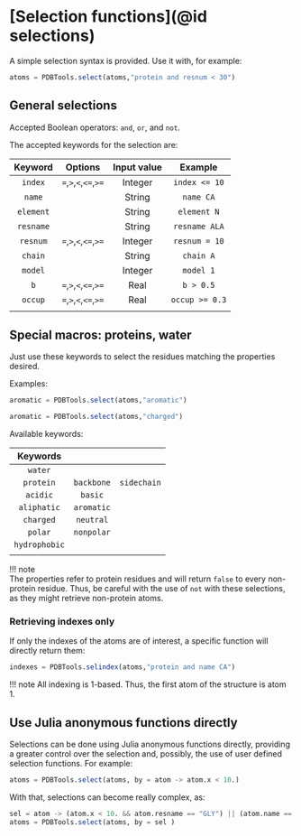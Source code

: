 # [Selection functions](@id selections)

A simple selection syntax is provided. Use it with, for example: 

```julia
atoms = PDBTools.select(atoms,"protein and resnum < 30")
```

## General selections 

Accepted Boolean operators: `and`, `or`, and `not`. 

The accepted keywords for the selection are: 

| Keyword    | Options               | Input value | Example       | 
|:----------:|:---------------------:|:-----------:|:-------------:|
| `index`    | `=`,`>`,`<`,`<=`,`>=` | Integer     | `index <= 10` |
| `name`     |                       | String      | `name CA`     |
| `element`  |                       | String      | `element N`   |
| `resname`  |                       | String      | `resname ALA` |
| `resnum`   | `=`,`>`,`<`,`<=`,`>=` | Integer     | `resnum = 10` |
| `chain`    |                       | String      | `chain A`     |
| `model`    |                       | Integer     | `model 1`     |
| `b`        | `=`,`>`,`<`,`<=`,`>=` | Real        | `b > 0.5`     |
| `occup`    | `=`,`>`,`<`,`<=`,`>=` | Real        | `occup >= 0.3`|
|            |                       |             |               |

## Special macros: proteins, water

Just use these keywords to select the residues matching the properties
desired. 

Examples:
```julia
aromatic = PDBTools.select(atoms,"aromatic")

```
```julia
aromatic = PDBTools.select(atoms,"charged")

```

Available keywords:

| Keywords      |               |               |
|:-------------:|:-------------:|:-------------:|
| `water`       |               |               |
| `protein`     | `backbone`    | `sidechain`   |
| `acidic`      | `basic`       |               |
| `aliphatic`   | `aromatic`    |               |
| `charged`     | `neutral`     |               |
| `polar`       | `nonpolar`    |               |
| `hydrophobic` |               |               |
|               |               |               |

!!! note  
    The properties refer to protein residues and will return `false`
    to every non-protein residue. Thus, be careful with the use of `not`
    with these selections, as they might retrieve non-protein atoms.


### Retrieving indexes only 

If only the indexes of the atoms are of interest, a specific function
will directly return them:

```julia
indexes = PDBTools.selindex(atoms,"protein and name CA")

```

!!! note
    All indexing is 1-based. Thus, the first atom of the structure is atom 1.

## Use Julia anonymous functions directly

Selections can be done using Julia anonymous functions directly, providing a greater
control over the selection and, possibly, the use of user defined selection 
functions. For example:

```julia
atoms = PDBTools.select(atoms, by = atom -> atom.x < 10.)

```
With that, selections can become really complex, as:
```julia
sel = atom -> (atom.x < 10. && atom.resname == "GLY") || (atom.name == "CA") 
atoms = PDBTools.select(atoms, by = sel )

```







